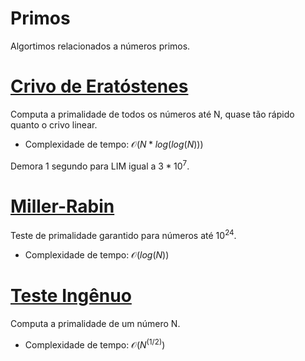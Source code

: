 # Primos

Algortimos relacionados a números primos.

# [Crivo de Eratóstenes](sieve.cpp)
Computa a primalidade de todos os números até N, quase tão rápido quanto o crivo linear.

- Complexidade de tempo: $\mathcal{O}(N * log(log(N)))$

Demora 1 segundo para LIM igual a $3 * 10^7$.

# [Miller-Rabin](miller_rabin.cpp)
Teste de primalidade garantido para números até $10^24$.

- Complexidade de tempo: $\mathcal{O}(log(N))$

# [Teste Ingênuo](naive_is_prime.cpp)
Computa a primalidade de um número N.

- Complexidade de tempo: $\mathcal{O}(N^(1/2))$
